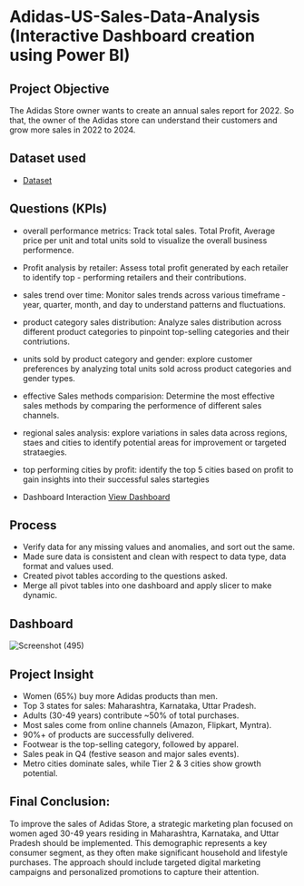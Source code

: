 # Adidas-US-Sales-Data-Analysis (Interactive Dashboard creation using Power BI)

## Project Objective
The Adidas Store owner wants to create an annual sales report for 2022. So that, the owner of the Adidas store can understand their customers and grow more sales in 2022 to 2024.

## Dataset used
- <a href="https://github.com/tejareddygandham-DA/Adidas-sales-Analysis---Powewr-BI/blob/main/Adidas%20US%20Sales%20Datasets.xlsx">Dataset</a>

## Questions (KPIs)

- overall performance metrics: Track total sales. Total Profit, Average price per unit and total units sold to visualize the overall business performence.
- Profit analysis by retailer: Assess total profit generated by each retailer to identify top - performing retailers and their contributions.
- sales trend over time: Monitor sales trends across various timeframe - year, quarter, month, and day to understand patterns and fluctuations. 
- product category sales distribution: Analyze sales distribution across different product categories to pinpoint top-selling categories and their contriutions.
- units sold by product category and gender: explore customer preferences by analyzing total units sold across product categories and gender types.
- effective Sales methods comparision: Determine the most effective sales methods by comparing the performence of different sales channels.
- regional sales analysis: explore variations in sales data across regions, staes and cities to identify potential areas for improvement or targeted strataegies.
- top performing cities by profit: identify the top 5 cities based on profit to gain insights into their successful sales startegies
  
- Dashboard Interaction <a href="https://github.com/tejareddygandham-DA/Adidas-sales-Analysis---Powewr-BI/blob/main/Adidas%20Sales%20Dashbord.png">View Dashboard</a>

## Process
- Verify data for any missing values and anomalies, and sort out the same.
- Made sure data is consistent and clean with respect to data type, data format and values used.
- Created pivot tables according to the questions asked.
- Merge all pivot tables into one dashboard and apply slicer to make dynamic.

## Dashboard
![Screenshot (495)](https://github.com/tejareddygandham-DA/Adidas-sales-Analysis---Powewr-BI/blob/main/Adidas%20Sales%20Dashbord.png)

## Project Insight
- Women (65%) buy more Adidas products than men.
- Top 3 states for sales: Maharashtra, Karnataka, Uttar Pradesh.
- Adults (30-49 years) contribute ~50% of total purchases.
- Most sales come from online channels (Amazon, Flipkart, Myntra).
- 90%+ of products are successfully delivered.
- Footwear is the top-selling category, followed by apparel.
- Sales peak in Q4 (festive season and major sales events).
- Metro cities dominate sales, while Tier 2 & 3 cities show growth potential.

## Final Conclusion:
To improve the sales of Adidas Store, a strategic marketing plan focused on women aged 30-49 years residing in Maharashtra, Karnataka, and Uttar Pradesh should be implemented. This demographic represents a key consumer segment, as they often make significant household and lifestyle purchases. The approach should include targeted digital marketing campaigns and personalized promotions to capture their attention.
